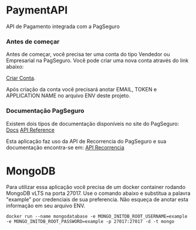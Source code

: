 
# PaymentAPI

API de Pagamento integrada com a PagSeguro

### Antes de começar

Antes de começar, você precisa ter uma conta do tipo Vendedor ou Empresarial na PagSeguro. Você pode criar uma nova conta através do link abaixo:

[Criar Conta](https://cadastro.pagseguro.uol.com.br/).

Após criação da conta você precisará anotar EMAIL, TOKEN e APPLICATION NAME no
arquivo ENV deste projeto.

### Documentação PagSeguro

Existem dois tipos de documentação disponíveis no site do PagSeguro:
[Docs](https://dev.pagseguro.uol.com.br/docs)
[API Reference](https://dev.pagseguro.uol.com.br/reference)

Esta aplicação faz uso da API de Recorrencia do PagSeguro e sua documentação encontra-se em:
[API Recorrencia](https://dev.pagseguro.uol.com.br/v1.0/reference/api-recorrencia)

# MongoDB
Para utilizar essa aplicação você precisa de um docker container rodando
MongoDB vLTS na porta 27017. Use o comando abaixo e substitua a palavra "example"
por credenciais de sua preferencia. Não esqueça de anotar esta informação em seu
arquivo ENV.

    docker run --name mongodatabase -e MONGO_INITDB_ROOT_USERNAME=example -e MONGO_INITDB_ROOT_PASSWORD=example -p 27017:27017 -d -t mongo

